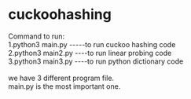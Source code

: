 # cuckoohashing

Command to run: <br/>
1.python3 main.py -----to run cuckoo hashing code<br/>
2.python3 main2.py ----to run linear probing code <br/>
3.python3 main3.py ----to run python dictionary code<br/>
<br/>
we have 3 different program file.<br/>
main.py is the most important one.

